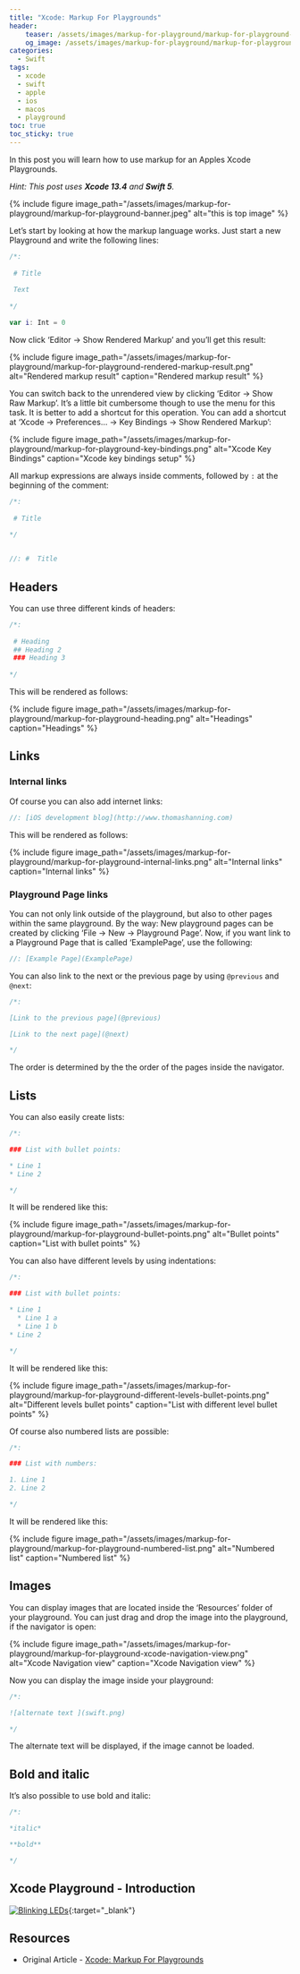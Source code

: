 ```yaml
---
title: "Xcode: Markup For Playgrounds"
header:
    teaser: /assets/images/markup-for-playground/markup-for-playground-banner.jpeg
    og_image: /assets/images/markup-for-playground/markup-for-playground-banner.jpeg
categories:
  - Swift
tags:
  - xcode
  - swift
  - apple
  - ios
  - macos
  - playground
toc: true
toc_sticky: true
---
```


In this post you will learn how to use markup for an Apples Xcode Playgrounds.

*Hint: This post uses **Xcode 13.4** and **Swift 5**.*

{% include figure image_path="/assets/images/markup-for-playground/markup-for-playground-banner.jpeg" alt="this is top image" %}

Let’s start by looking at how the markup language works. Just start a new Playground and write the following lines:

```swift
/*:
 
 # Title
 
 Text
 
*/

var i: Int = 0
```

Now click ‘Editor -> Show Rendered Markup’ and you’ll get this result:

{% include figure image_path="/assets/images/markup-for-playground/markup-for-playground-rendered-markup-result.png" alt="Rendered markup result" caption="Rendered markup result" %}

You can switch back to the unrendered view by clicking ‘Editor -> Show Raw Markup’. It’s a little bit cumbersome though to use the menu for this task. It is better to add a shortcut for this operation. You can add a shortcut at ‘Xcode -> Preferences… -> Key Bindings -> Show Rendered Markup’:

{% include figure image_path="/assets/images/markup-for-playground/markup-for-playground-key-bindings.png" alt="Xcode Key Bindings" caption="Xcode key bindings setup" %}

All markup expressions are always inside comments, followed by `:` at the beginning of the comment:

```swift
/*:
 
 # Title
 
*/


//: #  Title
```

## Headers

You can use three different kinds of headers:

```swift
/*:
 
 # Heading
 ## Heading 2
 ### Heading 3
 
*/
```

This will be rendered as follows:

{% include figure image_path="/assets/images/markup-for-playground/markup-for-playground-heading.png" alt="Headings" caption="Headings" %}

## Links

### Internal links
Of course you can also add internet links:

```swift
//: [iOS development blog](http://www.thomashanning.com)
```
This will be rendered as follows:

{% include figure image_path="/assets/images/markup-for-playground/markup-for-playground-internal-links.png" alt="Internal links" caption="Internal links" %}

### Playground Page links
You can not only link outside of the playground, but also to other pages within the same playground. By the way: New playground pages can be created by clicking ‘File -> New -> Playground Page’. Now, if you want link to a Playground Page that is called ‘ExamplePage’, use the following:

```swift
//: [Example Page](ExamplePage)
```

You can also link to the next or the previous page by using `@previous` and `@next`:

```swift
/*:

[Link to the previous page](@previous)

[Link to the next page](@next)

*/
```

The order is determined by the the order of the pages inside the navigator.

## Lists
You can also easily create lists:

```swift
/*:

### List with bullet points:

* Line 1
* Line 2

*/
```

It will be rendered like this:

{% include figure image_path="/assets/images/markup-for-playground/markup-for-playground-bullet-points.png" alt="Bullet points" caption="List with bullet points" %}

You can also have different levels by using indentations:

```swift
/*:

### List with bullet points:

* Line 1
  * Line 1 a
  * Line 1 b
* Line 2

*/
```
It will be rendered like this:

{% include figure image_path="/assets/images/markup-for-playground/markup-for-playground-different-levels-bullet-points.png" alt="Different levels bullet points" caption="List with different level bullet points" %}

Of course also numbered lists are possible:

```swift
/*:

### List with numbers:

1. Line 1
2. Line 2

*/
```
It will be rendered like this:

{% include figure image_path="/assets/images/markup-for-playground/markup-for-playground-numbered-list.png" alt="Numbered list" caption="Numbered list" %}

## Images
You can display images that are located inside the ‘Resources’ folder of your playground. You can just drag and drop the image into the playground, if the navigator is open:

{% include figure image_path="/assets/images/markup-for-playground/markup-for-playground-xcode-navigation-view.png" alt="Xcode Navigation view" caption="Xcode Navigation view" %}

Now you can display the image inside your playground:

```swift
/*:

![alternate text ](swift.png)

*/
```

The alternate text will be displayed, if the image cannot be loaded.

## Bold and italic
It’s also possible to use bold and italic:

```swift
/*:

*italic*

**bold**

*/
```

## Xcode Playground - Introduction

[![Blinking LEDs](http://img.youtube.com/vi/oMLHuX5nHvM/0.jpg)](https://www.youtube.com/watch?v=oMLHuX5nHvM "Xcode Playground - Introduction"){:target="_blank"}

## Resources

- Original Article - [Xcode: Markup For Playgrounds](https://thomashanning.com/xcode-markup-for-playgrounds/)

